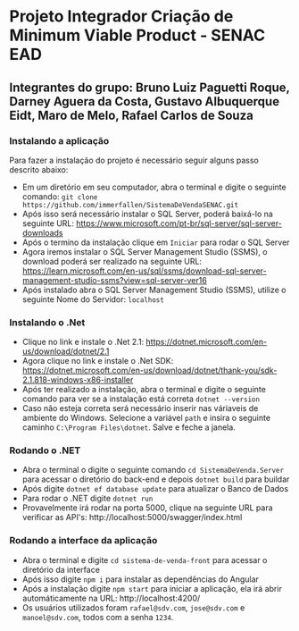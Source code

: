 # Projeto Integrador Criação de Minimum Viable Product - SENAC EAD

## Integrantes do grupo: Bruno Luiz Paguetti Roque, Darney Aguera da Costa, Gustavo Albuquerque Eidt, Maro de Melo, Rafael Carlos de Souza

### Instalando a aplicação

Para fazer a instalação do projeto é necessário seguir alguns passo descrito abaixo:
- Em um diretório em seu computador, abra o terminal e digite o seguinte comando: `git clone https://github.com/immerfallen/SistemaDeVendaSENAC.git`
- Após isso será necessário instalar o SQL Server, poderá baixá-lo na seguinte URL: https://www.microsoft.com/pt-br/sql-server/sql-server-downloads
- Após o termino da instalação clique em `Iniciar` para rodar o SQL Server
- Agora iremos instalar o SQL Server Management Studio (SSMS), o download poderá ser realizado na seguinte URL: https://learn.microsoft.com/en-us/sql/ssms/download-sql-server-management-studio-ssms?view=sql-server-ver16
- Após instalado abra o SQL Server Management Studio (SSMS), utilize o seguinte Nome do Servidor: `localhost`

### Instalando o .Net

- Clique no link e instale o .Net 2.1: https://dotnet.microsoft.com/en-us/download/dotnet/2.1
- Agora clique no link e instale o .Net SDK: https://dotnet.microsoft.com/en-us/download/dotnet/thank-you/sdk-2.1.818-windows-x86-installer
- Após ter realizado a instalação, abra o terminal e digite o seguinte comando para ver se a instalação está correta `dotnet --version`
- Caso não esteja correta será necessário inserir nas váriaveis de ambiente do Windows. Selecione a variável `path` e insira o seguinte caminho `C:\Program Files\dotnet`. Salve e feche a janela.

### Rodando o .NET
- Abra o terminal o digite o seguinte comando `cd SistemaDeVenda.Server` para acessar o diretório do back-end e depois `dotnet build` para buildar
- Após digite `dotnet ef database update` para atualizar o Banco de Dados
- Para rodar o .NET digite `dotnet run`
- Provavelmente irá rodar na porta 5000, clique na seguinte URL para verificar as API's: http://localhost:5000/swagger/index.html

### Rodando a interface da aplicação
- Abra o terminal e digite `cd sistema-de-venda-front` para acessar o diretório da interface
- Após isso digite `npm i` para instalar as dependências do Angular
- Após a instalação digite `npm start` para iniciar a aplicação, ela irá abrir automáticamente na URL: http://localhost:4200/
- Os usuários utilizados foram `rafael@sdv.com`, `jose@sdv.com` e `manoel@sdv.com`, todos com a senha `1234`.